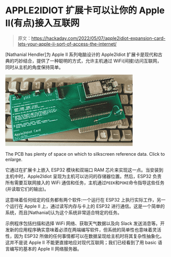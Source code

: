 # APPLE2IDIOT 扩展卡可以让你的 Apple II(有点)接入互联网

> 原文：<https://hackaday.com/2022/05/07/apple2idiot-expansion-card-lets-your-apple-ii-sort-of-access-the-internet/>

[Nathanial Hendler]为 Apple II 系列电脑设计的 Apple2Idiot 扩展卡是现代和古典的巧妙结合，提供了一种聪明的方式，允许主机通过 WiFi(间接)访问互联网，同时从主机的角度保持简单。

[![](img/26529b6389421b5796b1a05085c21e77.png)](https://hackaday.com/wp-content/uploads/2022/05/APPLE2IDIOT-card.jpg)

The PCB has plenty of space on which to silkscreen reference data. Click to enlarge.

它通过在扩展卡上嵌入 ESP32 模块和双端口 RAM 芯片来实现这一点。当安装到主机中时，Apple2Idiot 呈现为主机可以访问的存储器位置。然后，ESP32 负责所有需要互联网接入的 WiFi 通信和任务，主机通过`PEEK`和`POKE`命令指导这些任务(并读取它们的输出)。

这意味着任何给定的任务都有两个软件:一个运行在 ESP32 上执行实际工作，另一个运行在 Apple II 上，通过读写内存与卡上的 ESP32 进行通信。这是一个简单的系统，而且[Nathanial]认为这个系统非常适合特定的任务。

示例程序包括扫描和选择 WiFi 网络、获取天气数据以及向 Slack 发送消息等。开发新的应用程序确实意味着必须在两端编写软件，但系统的简单性也意味着灵活性，因为 ESP32 所做的任何事情都可以在数据呈现给主机时将其复杂性抽象化。这并不是说 Apple II 不能更直接地应对现代互联网；我们已经看到了用 basic 语言编写的基本的 Apple II 网络服务器。